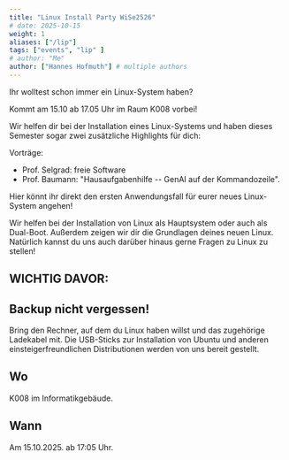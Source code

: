 ```yaml
---
title: "Linux Install Party WiSe2526"
# date: 2025-10-15
weight: 1
aliases: ["/lip"]
tags: ["events", "lip" ]
# author: "Me"
author: ["Hannes Hofmuth"] # multiple authors
---
```


Ihr wolltest schon immer ein Linux-System haben?

Kommt am 15.10 ab 17.05 Uhr im Raum K008 vorbei!

Wir helfen dir bei der Installation eines Linux-Systems und haben dieses
Semester sogar zwei zusätzliche Highlights für dich:

Vorträge:
- Prof. Selgrad: freie Software
- Prof. Baumann: "Hausaufgabenhilfe -- GenAI auf der Kommandozeile".

Hier könnt ihr direkt den ersten Anwendungsfall für eurer neues
Linux-System angehen!

Wir helfen bei der Installation von Linux als Hauptsystem oder auch als
Dual-Boot. Außerdem zeigen wir dir die Grundlagen deines neuen Linux.
Natürlich kannst du uns auch darüber hinaus gerne Fragen zu Linux zu
stellen!


## WICHTIG DAVOR:
## Backup nicht vergessen!
Bring den Rechner, auf dem du Linux haben willst und das zugehörige
Ladekabel mit.
Die USB-Sticks zur Installation von Ubuntu und anderen einsteigerfreundlichen Distributionen werden von uns bereit gestellt.

## Wo
K008 im Informatikgebäude.

## Wann
Am 15.10.2025. ab 17:05 Uhr.
